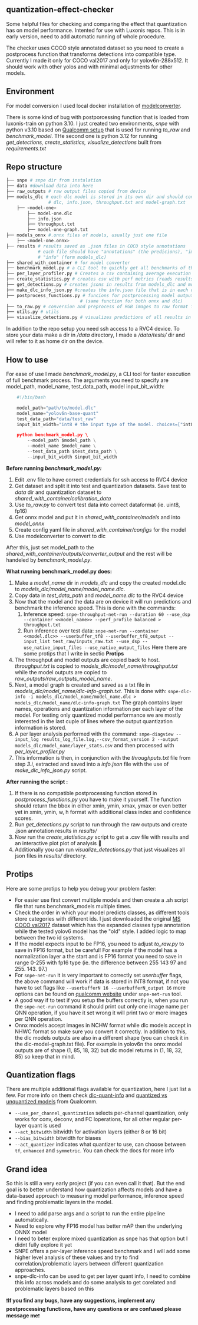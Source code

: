 ## quantization-effect-checker
Some helpful files for checking and comparing the effect that quantization has on model performance. Intented for use with Luxonis repos.
This is in early version, need to add automatic running of whole procedure.


The checker uses COCO style annotated dataset so you need to create a postprocess function that transforms detections into compatible type. Currently I made it only for COCO val2017 and only for yolov6n-288x512. 
It should work with other yolos and with minimal adjustments for other models.
## Environment
For model conversion I used local docker installation of [modelconverter](https://github.com/luxonis/modelconverter/tree/main).

There is some kind of bug with postporcessing function that is loaded from luxonis-train on python 3.10. I just created two environments, *snpe* with python v3.10  based on [Qualcomm setup](https://docs.qualcomm.com/bundle/publicresource/topics/80-63442-2/setup.html) that is used for running *to_raw* and *benchmark_model*. THe second one is python 3.12 for running *get_detections, create_statistics, visualize_detections* built from *requirements.txt*

## Repo structure

```python
├── snpe # snpe dir from instalation 
├── data #download data into here
├── raw_outputs # raw output files copied from device
├── models_dlc # each dlc model is stored in its own dir and should contain
                # dlc, info.json, throughput.txt and model-graph.txt
    ├── <model-one>
        ├── model-one.dlc
        ├── info.json
        ├── throughput.txt
        ├── model-one-graph.txt
├── models_onnx #.onnx files of models, usually just one file
    ├── <model-one.onnx>
├── results # results saved as .json files in COCO style annotations
            # each file should have "annotations" (the predicions), "images" (same as gt), 
            # "info" (form models_dlc)
├── shared_with_container # for model converter
├── benchmark_model.py # a CLI tool to quickly get all benchmarks of the model
├── per_layer_profiler.py # Creates a csv containing average execution times per layer
├── create_statistics.py # creates csv with perf metrics (reads results dir)
├── get_detections.py # creates jsons in results from models_dlc and models_onnx
├── make_dlc_info_json.py #creates the info.json file that is in each dlc model dir
├── postprocess_functions.py # funcions for postprocessing model outputs 
                            # (same function for both onnx and dlc)
├── to_raw.py # conversion and preprocess of RGB images to raw format for upload to device
├── utils.py # utils
├── visualize_detections.py # visualizes predictions of all results in results dir
```
In addition to the repo setup you need ssh access to a RVC4 device. 
To store your data make a dir in */data* directory, I made a */data/tests/* dir and will refer to it as home dir on the device.

## How to use

For ease of use I made *benchmark_model.py*, a CLI tool for faster execution of full benchmark process. The arguments you need to specify are model_path, model_name, test_data_path, model input_bit_width:
```python
    #!/bin/bash

    model_path="path/to/model.dlc"
    model_name="yolov6n-base-quant"
    test_data_path="data/test_raw"
    input_bit_width="int8 # the input type of the model. choices=["int8", "int16", "fp16" ]

    python benchmark_model.py \
        --model_path $model_path \
        --model_name $model_name \
        --test_data_path $test_data_path \
        --input_bit_width $input_bit_width
```
**Before running *benchmark_model.py:***
   1) Edit .env file to have correct credentials for ssh access to RVC4 device
   2) Get dataset and split it into test and quantization datasets. Save test to *data* dir and quantization dataset to *shared_with_container/calibration_data*
   3) Use *to_raw.py* to convert test data into correct dataformat (ie. uint8, fp16)
   4) Get onnx model and put it in *shared_with_container/models* and into *model_onnx*
   5) Create config yaml file in *shared_with_container/configs* for the model
   6) Use modelconverter to convert to dlc
   
After this, just set model_path to the *shared_with_container/outputs/converter_output* and the rest will be handeled by *benchmark_model.py*.

**What running benchmark_model.py does:**
   1) Make a *model_name* dir in *models_dlc* and copy the created model.dlc to  *models_dlc/model_name/model_name.dlc*.
   2) Copy data in *test_data_path* and *model_name.dlc* to the RVC4 device
   3) Now that the model and the data are on device it will run predictions and benchmark the inference speed. This is done with the commands:
      1) Inference speed: 
   ```snpe-throughput-net-run --duration 60 --use_dsp --container <<model_name>> --perf_profile balanced > throughput.txt ``` 
      2) Run inference over test data:
    ```snpe-net-run --container <<model.dlc>> --userbuffer_tf8 --userbuffer_tf8_output --input_list test_raw/inputs_raw.txt --use_dsp --use_native_input_files --use_native_output_files```
        Here there are some protips that I write in sectio **Protips**
   4)  The throughput and model outputs are copied back to host. *throughput.txt* is copied to *models_dlc/model_name/throughput.txt* while the model outputs are copied to *raw_outputs/raw_outputs_model_name*.
   5)  Next, a model graph is created and saved as a txt file in *models_dlc/model_name/dlc-info-graph.txt*. This is done with:
   ```snpe-dlc-info -i models_dlc/model_name/model_name.dlc > models_dlc/model_name/dlc-info-graph.txt``` 
   The graph contains layer names, operations and quantization information per each layer of the model. For testing only quantized model performance we are mostly interested in the last cuple of lines where the output quantization information is stored. 
   6)  A per layer analysis performed with the command:
   ```snpe-diagview --input_log results_log_file.log,--csv_format_version 2 --output models_dlc/model_name/layer_stats.csv```
   and then processed with *per_layer_profiler.py*
   8)  This information is then, in conjunction with the *throughputs.txt* file from step *3.i*, extracted and saved into a *info.json* file with the use of *make_dlc_info_json.py* script.

**After running the script :** 
   1) If there is no compatible postprocessing function stored in *postprocess_functions.py* you have to make it yourself. The function should return the bbox in either xmin, ymin, xmax, ymax or even better yet in xmin, ymin, w, h format with additional class index and confidence scores.
   2) Run *get_detections.py* script to run through the raw outputs and create .json annotation results in *results/*
   4) Now run the *create_statistics.py* script to get a .csv file with results and an interactive plot plot of analysis :rocket:
   5) Additionally you can run *visualize_detections.py* that just visualizes all json files in *results/* directory.



   <!-- 10) Now that you have the model and the data on the device you can run predictions and benchmark the inference speed. To do this you run the commands:
      1) Inference speed: 
   ```snpe-throughput-net-run --duration 60 --use_dsp --container <<model_name>> --perf_profile balanced > throughput.txt ``` 
    You can then copy the throughput.txt file and store it in the model dir as described in repo structure
      2) Run inference over test data:
    ```snpe-net-run --container <<model.dlc>> --userbuffer_tf8 --userbuffer_tf8_output --input_list test_raw/inputs_raw.txt --use_dsp --use_native_input_files --use_native_output_files```
        Here there are some protips that I write in sectio **Protips**
    The *snpe-net-run* will produce an output dir where each tested image will have its own dir which contains seperate .raw files for each output head of the model like *outputname_1.raw*, *outputname_2.raw* ...
    You can now copy the entire dir, with all image dirs to the *raw_outputs*. This concludes everything we have to do on the device and can continue on your host machine.
   1)  First we will create a model graph and save it as a txt file in the models dir. This is done with:
   ```snpe-dlc-info -i models_dlc/model_name/model_name.dlc > models_dlc/model_name/dlc-info-graph.txt``` 
   The graph contains layer names, operations and quantization information per each layer of the model. For testing only quantized model performance we are mostly interested in the last cuple of line where the output quantization information is stored. 
   2)  This information is then, in conjunction with the *throughputs.txt* file from step **8.i**, extracted and saved into a *info.json* file with the use of *make_dlc_info_json.py* script. I didn't manage to add argparse to the script so you have to actually call the function in the file, you can also see what parameters need to be set in the functions description.
   3)  If there is no compatible postprocessing function stored in *postprocess_functions.py* you have to make it yourself. The function should return the bbox in either xmin, ymin, xmax, ymax or even better yet in xmin, ymin, w, h format with additional class index and confidence scores.
   4)  The postprocess function is used in the *get_detections.py* script which runs through all the models saved in the models_dlc and models_onnx folders. The script then creates result json in *results* folder for each model. Similarly to before, I didnt manage to add argparse so consult function description and set params in the below main run of the file.
   5)  Now just run the *create_statistics.py* script to get a .csv file with results :rocket: 
   6)  Additionally you can run *visualize_detections.py* that just visualizes all json files in *results/* directory. -->

## Protips

Here are some protips to help you debug your problem faster:
* For easier use first convert multiple models and then create a .sh script file that runs benchmark_models multiple times. 
* Check the order in which your model predicts classes, as different tools store categories with different ids. I just downloaded the original [MS COCO val2017](https://cocodataset.org/#home) dataset which has the expanded classes type annotation while the tested yolov6 model has the "old" style. I added logic to map between the two id systems. 
* If the model expects input to be FP16, you need to adjust *to_raw.py* to save in FP16 format, but be careful! For example if the model has a normalization layer a the start and is FP16 format you need to save in range 0-255 with fp16 type (ie. the difference between 255 143 97 and 255. 143. 97.)
* For `snpe-net-run` it is very important to correctly set *userbuffer* flags, the above command will work if data is stored in INT8 format, if not you have to set flags like `--userbufferN 16 --userbufferN_output 16` more options can be found on [qualcomm website](https://docs.qualcomm.com/bundle/publicresource/topics/80-63442-2/tools.html) under `snpe-net-run` tool.
* A good way if to test if you setup the buffers correctly is, when you run the `snpe-net-run` command it should print out only one image name per QNN operation, if you have it set wrong it will print two or more images per QNN operation.
* Onnx models accept images in NCHW format while dlc models accept in NHWC format so make sure you convert it correctly. In addition to this, the dlc models outputs are also in a different shape (you can check it in the dlc-model-graph.txt file). For example in yolov6n the onnx model outputs are of shape (1, 85, 18, 32) but dlc model returns in (1, 18, 32, 85) so keep that in mind.

## Quantization flags
There are multiple additional flags available for quantization, here I just list a few. For more info on them check [dlc-quant-info](https://docs.qualcomm.com/bundle/publicresource/topics/80-63442-2/tools.html#snpe-dlc-quant) and [quantized vs unquantized models](https://docs.qualcomm.com/bundle/publicresource/topics/80-63442-2/quantized_models.html) from Qualcomm.

- `--use_per_channel_quantization` selects per-channel quantization, only works for conv, deconv, and FC loperations, for all other regular per-layer quant is used
- `--act_bitwidth` bitwidth for activation layers (either 8 or 16 bit)
- `--bias_bitwidth` bitwidth for biases
- `--act_quantizer` indicates what quantizer to use, can choose between `tf`, `enhanced` and `symmetric`. You can check the docs for more info


## Grand idea
So this is still a very early project (if you can even call it that). But the end goal is to better understand how quantization affects models and have a data-based approach to measuring model performance, inference speed and finding problematic layers in the model.
* I need to add parse args and a script to run the entire pipeline automatically. 
* Need to explore why FP16 model has better mAP then the underlying ONNX model
* I need to beter explore mixed quantization as snpe has that option but I didnt fully explore it yet
* SNPE offers a per-layer inference speed benchmark and I will add some higher level analysis of these values and try to find correlation/problematic layers between different quantization approaches.
* snpe-dlc-info can be used to get per layer quant info, I need to combine this info across models and do some analysis to get corelated and problematic layers based on this

:exclamation:**If you find any bugs, have any suggestions, implement any postprocessing functions, have any questions or are confused please message me**:exclamation: